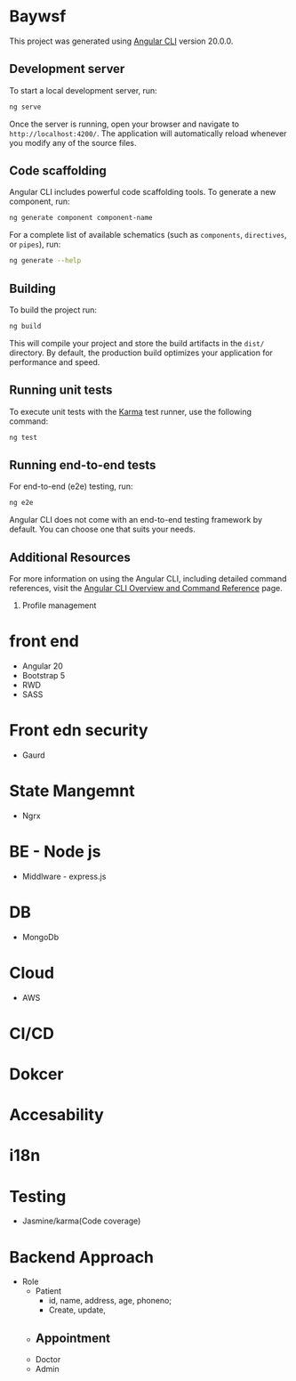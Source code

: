 # Baywsf

This project was generated using [Angular CLI](https://github.com/angular/angular-cli) version 20.0.0.

## Development server

To start a local development server, run:

```bash
ng serve
```

Once the server is running, open your browser and navigate to `http://localhost:4200/`. The application will automatically reload whenever you modify any of the source files.

## Code scaffolding

Angular CLI includes powerful code scaffolding tools. To generate a new component, run:

```bash
ng generate component component-name
```

For a complete list of available schematics (such as `components`, `directives`, or `pipes`), run:

```bash
ng generate --help
```

## Building

To build the project run:

```bash
ng build
```

This will compile your project and store the build artifacts in the `dist/` directory. By default, the production build optimizes your application for performance and speed.

## Running unit tests

To execute unit tests with the [Karma](https://karma-runner.github.io) test runner, use the following command:

```bash
ng test
```

## Running end-to-end tests

For end-to-end (e2e) testing, run:

```bash
ng e2e
```

Angular CLI does not come with an end-to-end testing framework by default. You can choose one that suits your needs.

## Additional Resources

For more information on using the Angular CLI, including detailed command references, visit the [Angular CLI Overview and Command Reference](https://angular.dev/tools/cli) page.



1) Profile management

# front end
- Angular 20
- Bootstrap 5 
- RWD
- SASS
# Front edn security
 - Gaurd
# State Mangemnt
 - Ngrx


# BE - Node js
 - Middlware - express.js

# DB
 - MongoDb

  
# Cloud
- AWS
# CI/CD
# Dokcer

# Accesability
# i18n
#

# Testing
 - Jasmine/karma(Code coverage)

# Backend Approach

- Role
  - Patient
     - id, name, address, age, phoneno;
      - Create, update, 
  - Appointment
    - 
  - Doctor
  - Admin
